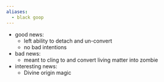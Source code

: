 ```yaml
---
aliases:
  - black goop
---
```

+ good news: 
	+ left ability to detach and un-convert
	+ no bad intentions
+ bad news:
	+ meant to cling to and convert living matter into zombie
+ interesting news: 
	+ Divine origin magic